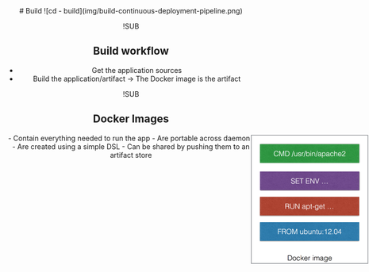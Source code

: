 <!-- .slide: data-background="#FB8033" -->
<center>
# Build
![cd - build](img/build-continuous-deployment-pipeline.png) <!-- .element: class="noborder" -->

!SUB
## Build workflow
- Get the application sources <!-- .element: class="fragment" -->
- Build the application/artifact <!-- .element: class="fragment" --> <span class="fragment">-> The Docker image is the artifact</span>

!SUB
## Docker Images

<div style="position: absolute; right: 0; top:100; width: 25%; height: auto;"><img src="img/docker-image.png"/></div>
- Contain everything needed to run the app
- Are portable across daemons
- Are created using a simple DSL
- Can be shared by pushing them to an artifact store
